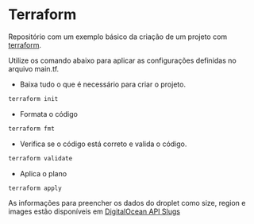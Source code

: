 # Terraform

Repositório com um exemplo básico da criação de um projeto com [terraform](https://www.terraform.io/).

Utilize os comando abaixo para aplicar as configurações definidas no arquivo main.tf.

- Baixa tudo o que é necessário para criar o projeto.

 ```bash 
 terraform init 
 ```
 - Formata o código
 ```bash 
 terraform fmt
 ```
 - Verifica se o código está correto e valida o código.
 ```bash 
 terraform validate
 ```
- Aplica o plano
 ```bash 
 terraform apply 
 ```

As informações para preencher os dados do droplet como size, region e images estão disponíveis em [
DigitalOcean API Slugs](https://slugs.do-api.dev/)
